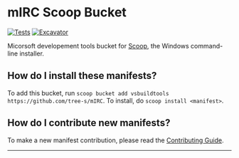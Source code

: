 # mIRC Scoop Bucket

[![Tests](https://github.com/tree-s/mIRC/actions/workflows/ci.yml/badge.svg)](https://github.com/tree-s/mirc/actions/workflows/ci.yml) [![Excavator](https://github.com/tree-s/mIRC/actions/workflows/excavator.yml/badge.svg)](https://github.com/tree-s/mIRC/actions/workflows/excavator.yml)

Micorsoft developement tools bucket for [Scoop](https://scoop.sh), the Windows command-line installer.

How do I install these manifests?
---------------------------------

To add this bucket, run `scoop bucket add vsbuildtools https://github.com/tree-s/mIRC`. To install, do `scoop install <manifest>`.

How do I contribute new manifests?
----------------------------------

To make a new manifest contribution, please read the [Contributing Guide](https://github.com/ScoopInstaller/.github/blob/main/.github/CONTRIBUTING.md).

----
